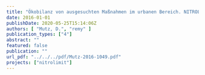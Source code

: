 ```yaml
---
title: "Ökobilanz von ausgesuchten Maßnahmen im urbanen Bereich. NITROLIMIT2, Gemeinsamer Ergebnisbericht, Kap. 3.6"
date: 2016-01-01
publishDate: 2020-05-25T15:14:06Z
authors: [ "Mutz, D.", "remy" ]
publication_types: ["4"]
abstract: ""
featured: false
publication: ""
url_pdf: "../../../pdf/Mutz-2016-1049.pdf"
projects: ["nitrolimit"]
---
```


